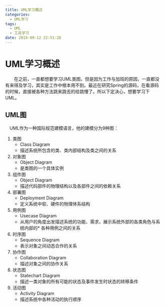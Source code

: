 ```yaml
---
title: UML学习概述
categories:
  - UML学习
tags:
  - UML
  - 工具学习
date: 2019-09-12 22:51:28
---
```

# UML学习概述
&emsp;&emsp;在之前，一直都想要学习UML类图，但是因为工作与加班的原因，一直都没有来得及学习，其实是工作中根本用不到。最近在研究Spring的源码，在看源码的时候，直接被各种方法跳来跳去的给跳懵了。所以下定决心，想要学习下UML。
## UML图
&emsp;UML作为一种国际规范建模语言，他的建模分为9种图：
1. 类图
   - Class Diagram
   - 描述系统所包含的类、类内部结构及类之间的关系
2. 对象图
   - Object Diagram
   - 是类图的一个具体实例
3. 组件图
   - Object Diagram
   - 描述代码部件的物理结构以及各部件之间的依赖关系
4. 部署图
   - Deployment Diagram
   - 定义系统中软、硬件的物理体系结构
5. 用例图
   - Usecase Diagram
   - 从用户的角度出发描述系统的功能、需求，展示系统外部的各类角色与系统内部的* 各种用例之间的关系
6. 时序图
   - Sequence Diagram
   - 表示对象之间动态合作的关系
7. 协作图
   - Collaboration Diagram
   - 描述对象之间的协作关系
8. 状态图
   - Statechart Diagram
   - 描述一类对象的所有可能的状态及事件发生时状态的转移条件
9. 活动图
   - Activity Diagram
   - 描述系统中各种活动的执行顺序